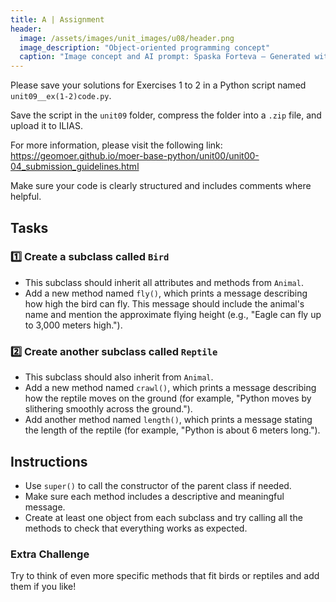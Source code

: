 ```yaml
---
title: A | Assignment
header:
  image: /assets/images/unit_images/u08/header.png
  image_description: "Object-oriented programming concept"
  caption: "Image concept and AI prompt: Spaska Forteva — Generated with ChatGPT/DALL·E"
---
```


Please save your solutions for Exercises 1 to 2 in a Python script named `unit09__ex(1-2)code.py`.  

Save the script in the `unit09` folder, compress the folder into a `.zip` file, and upload it to ILIAS.

For more information, please visit the following link:  
https://geomoer.github.io/moer-base-python/unit00/unit00-04_submission_guidelines.html

Make sure your code is clearly structured and includes comments where helpful.


## Tasks

### 1️⃣ Create a subclass called `Bird`

- This subclass should inherit all attributes and methods from `Animal`.
- Add a new method named `fly()`, which prints a message describing how high the bird can fly. This message should include the animal's name and mention the approximate flying height (e.g., "Eagle can fly up to 3,000 meters high.").

### 2️⃣ Create another subclass called `Reptile`

- This subclass should also inherit from `Animal`.
- Add a new method named `crawl()`, which prints a message describing how the reptile moves on the ground (for example, "Python moves by slithering smoothly across the ground.").
- Add another method named `length()`, which prints a message stating the length of the reptile (for example, "Python is about 6 meters long.").

## Instructions

- Use `super()` to call the constructor of the parent class if needed.
- Make sure each method includes a descriptive and meaningful message.
- Create at least one object from each subclass and try calling all the methods to check that everything works as expected.

### Extra Challenge

Try to think of even more specific methods that fit birds or reptiles and add them if you like!
